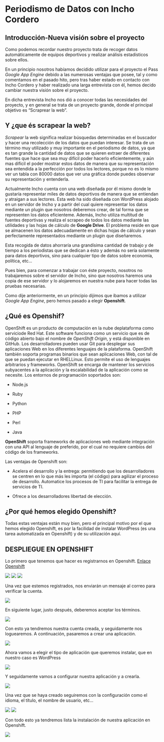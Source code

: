 # Periodismo de Datos con Incho Cordero #

## Introducción-Nueva visión sobre el proyecto ##

Como podemos recordar  nuestro proyecto trata de recoger datos automáticamente de equipos deportivos y realizar análisis estadísticos sobre ellos.

En un principio nosotros habíamos decidido utilizar para el proyecto el Pass *Google App Engine* debido a las numerosas ventajas que posee, tal y como comentamos en el pasado hito, pero tras haber estado en contacto con Incho Cordero y haber realizado una larga entrevista con él, hemos decido cambiar nuestra visión sobre el proyecto.

En dicha entrevista Incho nos dió a conocer todas las necesidades del proyecto, y en general se trata de un proyecto grande, donde el principal objetivo es “Scraprear la web”. 

## Y ¿que és **scrapear** la web? ##

*Scrapear* la web significa realizar búsquedas determinadas en el buscador y hacer una recolección de los datos que puedan interesar. Se trata de un término muy utilizado y muy importante en el periodismo de datos, ya que es tan grande la cantidad de datos que se quieren extraer de diferentes fuentes que hace que sea muy difícil poder hacerlo eficientemente, y aún mas difícil el poder mostrar estos datos de manera que  su representación sea entendida a la perfección por todos los lectores, porque no es lo mismo ver un tabla con 80000 datos que ver una gráfica donde puedes observar su representación y entenderla.

Actualmente Incho cuenta con una web diseñada por él mismo donde le gustaría representar miles de datos deportivos de manera que se entiendan y atraigan a sus lectores. Esta web ha sido diseñada con WordPress alojado en un servidor de Incho y a partir del cual quiere representar los datos mediante un plugin que nosotros deberemos crear, de tal forma que se representen los datos eficienteme. Además, Incho utiliza multitud de fuentes deportivas y realiza el scrapeo de todos los datos mediante las utilidades y las hojas de cálculo de **Google Drive**. El problema reside en que se almacenen los datos adecuadamente en dichas hojas de cálculo y sean perfectamente representados mediante un plugin que diseñaremos.

Esta recogida de datos ahorraría una grandísima cantidad de trabajo y de tiempo a los periodistas que se dedican a ésto y además no sería solamente para datos deportivos, sino para cualquier tipo de datos sobre economía, política, etc... 

Pues bien, para comenzar a trabajar con éste proyecto, nosotros no trabajaremos sobre el servidor de Incho, sino que nosotros haremos una copia de ese servidor y lo alojaremos en nuestra nube para hacer todas las pruebas necesarias.

Como dije anteriormente, en un principio dijimos que ibamos a utilizar *Google App Engine*, pero hemos pasado a elegir **Openshift**.

## ¿Qué es Openshif? ##

OpenShift es un producto de computación en la nube deplataforma como serviciode Red Hat. Este software funciona como un servicio que es de código abierto bajo el nombre de *OpenShift Origin*, y está disponible en GitHub.
Los desarrolladores pueden usar Git para desplegar sus aplicaciones Web en los diferentes lenguajes de la plataforma.
OpenShift también soporta programas binarios que sean aplicaciones Web, con tal de que se puedan ejecutar en RHELLinux. Esto permite el uso de lenguajes arbitrarios y frameworks.
OpenShift se encarga de mantener los servicios subyacentes a la aplicación y la escalabilidad de la aplicación como se necesite. Los entornos de programación soportados son:

+ Node.js

+ Ruby

+ Python

+ PHP

+ Perl

+ Java

**OpenShift** soporta frameworks de aplicaciones web mediante integración con una API al lenguaje de preferido, por el cual no requiere cambios del código de los frameworks.

Las ventajas de Openshift son:

+ Acelera el desarrollo y la entrega: permitiendo que los desarrolladores se centren en lo que más les importa (el código) para agilizar el proceso de desarrollo. Automatice los procesos de TI para facilitar la entrega de servicios de TI.

+ Ofrece a los desarrolladores libertad de elección.

## ¿Por qué hemos elegido Openshift? ##

Todas estas ventajas están muy bien, pero el principal motivo por el que hemos elegido Openshift, es por la facilidad de instalar WordPress (es una tarea automatizada en Openshift) y de su utilización aquí.

## DESPLIEGUE EN OPENSHIFT ##

Lo primero que tenemos que hacer es registrarnos en Openshift. [Enlace Openshift](https://www.openshift.com/)

<img src="https://github.com/javiergama8/Images/blob/master/Proyecto1.png">

<img src="https://github.com/javiergama8/Images/blob/master/Proyecto2.png">

<img src="https://github.com/javiergama8/Images/blob/master/Proyecto3.png">

Una vez que estemos registrados, nos enviarán un mensaje al correo para verificar la cuenta.

<img src="https://github.com/javiergama8/Images/blob/master/Proyecto4.png">

En siguiente lugar, justo después, deberemos aceptar los términos.

<img src="https://github.com/javiergama8/Images/blob/master/Proyecto5.png">

Con esto ya tendremos nuestra cuenta creada, y seguidamente nos loguearemos. A continuación, pasaremos a crear una aplicación.

<img src="https://github.com/javiergama8/Images/blob/master/Proyecto7.png">

Ahora vamos a elegir el tipo de aplicación que queremos instalar, que en nuestro caso es WordPress

<img src="https://github.com/javiergama8/Images/blob/master/Proyecto8.png">

Y seguidamente vamos a configurar nuestra aplicación y a crearla.

<img src="https://github.com/javiergama8/Images/blob/master/Proyecto9.png">

Una vez que se haya creado seguiremos con la configuración como el idioma, el título, el nombre de usuario, etc...

<img src="https://github.com/javiergama8/Images/blob/master/Proyecto10.png">

<img src="https://github.com/javiergama8/Images/blob/master/Proyecto11.png">

Con todo esto ya tendremos lista la instalación de nuestra aplicación en Openshift.

<img src="https://github.com/javiergama8/Images/blob/master/Proyecto12.png">

